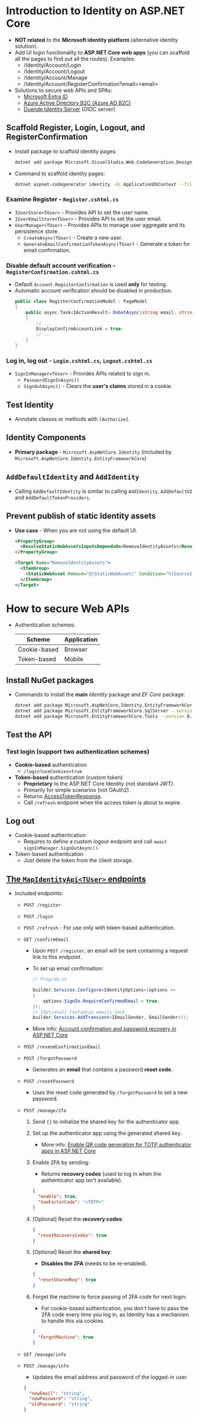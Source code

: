 # Introduction to Identity on ASP.NET Core

- **NOT related** to the **Microsoft identity platform** (alternative identity solution).
- Add UI login functionality to **ASP.NET Core web apps** (you can scaffold all the pages to find out all the routes). Examples:
  - /Identity/Account/Login
  - /Identity/Account/Logout
  - /Identity/Account/Manage
  - /Identity/Account/RegisterConfirmation?email=\<email>
- Solutions to secure web APIs and SPAs:
  - [Microsoft Entra ID](https://learn.microsoft.com/en-us/azure/api-management/api-management-howto-protect-backend-with-aad)
  - [Azure Active Directory B2C (Azure AD B2C)](https://learn.microsoft.com/en-us/azure/active-directory-b2c/active-directory-b2c-custom-rest-api-netfw)
  - [Duende Identity Server](https://docs.duendesoftware.com/) (OIDC server)

## Scaffold Register, Login, Logout, and RegisterConfirmation

- Install package to scaffold identity pages:

  ```bash
  dotnet add package Microsoft.VisualStudio.Web.CodeGeneration.Design
  ```

- Command to scaffold identity pages:

  ```bash
  dotnet aspnet-codegenerator identity -dc ApplicationDbContext --files "Account.Register;Account.Login;Account.Logout;Account.RegisterConfirmation"
  ```

### Examine Register - `Register.cshtml.cs`

- `IUserStore<TUser>` - Provides API to set the user name.
- `IUserEmailStore<TUser>` - Provides API to set the user email.
- `UserManager<TUser>` - Provides APIs to manage user aggregate and its persistence store.
  - `CreateAsync(TUser)` - Create a new user.
  - `GenerateEmailConfirmationTokenAsync(TUser)` - Generate a token for email confirmation.

### Disable default account verification - `RegisterConfirmation.cshtml.cs`

- Default `Account.RegisterConfirmation` is used **only** for testing.
- Automatic account verification should be disabled in production.
  ```csharp
  public class RegisterConfirmationModel : PageModel
  {
      public async Task<IActionResult> OnGetAsync(string email, string returnUrl = null)
      {
          // ...
          DisplayConfirmAccountLink = true;
          // ...
      }
  }
  ```

### Log in, log out - `Login.cshtml.cs`, `Logout.cshtml.cs`

- `SignInManager<TUser>` - Provides APIs related to sign in.
  - `PasswordSignInAsync()`
  - `SignOutAsync()` - Clears the **user's claims** stored in a cookie.

## Test Identity

- Annotate classes or methods with `[Authorize]`.

## Identity Components

- **Primary package** - `Microsoft.AspNetCore.Identity` (included by `Microsoft.AspNetCore.Identity.EntityFrameworkCore`)

## `AddDefaultIdentity` and `AddIdentity`

- Calling `AddDefaultIdentity` is similar to calling `AddIdentity`, `AddDefaultUI` and `AddDefaultTokenProviders`.

## Prevent publish of static Identity assets

- **Use case** - When you are not using the default UI.

  ```xml
  <PropertyGroup>
    <ResolveStaticWebAssetsInputsDependsOn>RemoveIdentityAssets</ResolveStaticWebAssetsInputsDependsOn>
  </PropertyGroup>

  <Target Name="RemoveIdentityAssets">
    <ItemGroup>
      <StaticWebAsset Remove="@(StaticWebAsset)" Condition="%(SourceId) == 'Microsoft.AspNetCore.Identity.UI'" />
    </ItemGroup>
  </Target>
  ```

# How to secure Web APIs

- Authentication schemes:

  | Scheme       | Application |
  | ------------ | ----------- |
  | Cookie-based | Browser     |
  | Token-based  | Mobile      |

## Install NuGet packages

- Commands to install the **main** _Identity_ package and _EF Core_ package:

  ```bash
  dotnet add package Microsoft.AspNetCore.Identity.EntityFrameworkCore --version 8.0.16
  dotnet add package Microsoft.EntityFrameworkCore.SqlServer --version 8.0.16
  dotnet add package Microsoft.EntityFrameworkCore.Tools --version 8.0.16
  ```

## Test the API

### Test login (support two authentication schemes)

- **Cookie-based** authentication
  - `/login?useCookies=true`
- **Token-based** authentication (custom token)
  - **Proprietary** to the ASP.NET Core Identity (not standard JWT).
  - Primarily for simple scenarios (not OAuth2).
  - Returns [AccessTokenResponse](https://learn.microsoft.com/en-us/dotnet/api/microsoft.aspnetcore.authentication.bearertoken.accesstokenresponse).
  - Call `/refresh` endpoint when the access token is about to expire.

## Log out

- Cookie-based authentication
  - Requires to define a custom logout endpoint and call `await signInManager.SignOutAsync()`.
- Token-based authentication
  - Just delete the token from the client storage.

## [The `MapIdentityApi<TUser>` endpoints](https://learn.microsoft.com/en-us/aspnet/core/security/authentication/identity-api-authorization?view=aspnetcore-9.0#the-mapidentityapituser-endpoints)

- Included endpoints:

  - `POST /register`
  - `POST /login`
  - `POST /refresh` - For use only with token-based authentication.
  - `GET /confirmEmail`

    - Upon `POST /register`, an email will be sent containing a request link to this endpoint.
    - To set up email confirmation:

      ```csharp
      // Program.cs

      builder.Services.Configure<IdentityOptions>(options =>
      {
          options.SignIn.RequireConfirmedEmail = true;
      });
      // [Optional] Customize emails sent.
      builder.Services.AddTransient<IEmailSender, EmailSender>();
      ```

    - More info: [Account confirmation and password recovery in ASP.NET Core](https://learn.microsoft.com/en-us/aspnet/core/security/authentication/accconfirm?view=aspnetcore-9.0)

  - `POST /resendConfirmationEmail`
  - `POST /forgotPassword`
    - Generates an **email** that contains a password **reset code**.
  - `POST /resetPassword`
    - Uses the reset code generated by `/forgotPassword` to set a new password.
  - `POST /manage/2fa`

    1. Send `{}` to initialize the shared key for the authenticator app.
    2. Set up the authenticator app using the generated shared key.
       - More info: [Enable QR code generation for TOTP authenticator apps in ASP.NET Core](https://learn.microsoft.com/en-us/aspnet/core/security/authentication/identity-enable-qrcodes?view=aspnetcore-9.0)
    3. Enable 2FA by sending:

       - Returns **recovery codes** (used to log in when the authenticator app isn't available).

       ```json
       {
         "enable": true,
         "twoFactorCode": "<TOTP>"
       }
       ```

    4. \[Optional] Reset the **recovery codes**:

       ```json
       {
         "resetRecoveryCodes": true
       }
       ```

    5. \[Optional] Reset the **shared key**:

       - **Disables the 2FA** (needs to be re-enabled).

       ```json
       {
         "resetSharedKey": true
       }
       ```

    6. Forget the machine to force passing of 2FA code for next login:

       - For cookie-based authentication, you don't have to pass the 2FA code every time you log in, as Identity has a mechanism to handle this via cookies.

       ```json
       {
         "forgetMachine": true
       }
       ```

  - `GET /manage/info`
  - `POST /manage/info`

    - Updates the email address and password of the logged-in user.

    ```json
    {
      "newEmail": "string",
      "newPassword": "string",
      "oldPassword": "string"
    }
    ```
